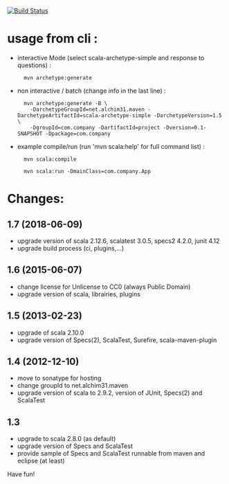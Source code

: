 [![Build Status](https://travis-ci.com/davidB/scala-archetype-simple.svg?branch=master)](https://travis-ci.com/davidB/scala-archetype-simple)

# usage from cli :

* interactive Mode (select scala-archetype-simple and response to questions) :

        mvn archetype:generate

* non interactive / batch (change info in the last line) :

        mvn archetype:generate -B \
          -DarchetypeGroupId=net.alchim31.maven -DarchetypeArtifactId=scala-archetype-simple -DarchetypeVersion=1.5 \
          -DgroupId=com.company -DartifactId=project -Dversion=0.1-SNAPSHOT -Dpackage=com.company

* example compile/run (run 'mvn scala:help' for full command list) :

        mvn scala:compile

        mvn scala:run -DmainClass=com.company.App

# Changes:

## 1.7 (2018-06-09)

* upgrade version of scala 2.12.6, scalatest 3.0.5, specs2 4.2.0, junit 4.12
* upgrade build process (ci, plugins,...)

## 1.6 (2015-06-07)

* change license for Unlicense to CC0 (always Public Domain)
* upgrade version of scala, librairies, plugins

## 1.5 (2013-02-23)

* upgrade of scala 2.10.0
* upgrade version of Specs(2), ScalaTest, Surefire, scala-maven-plugin

## 1.4 (2012-12-10)

* move to sonatype for hosting
* change groupId to net.alchim31.maven
* upgrade version of scala to 2.9.2, version of JUnit, Specs(2) and ScalaTest

## 1.3

* upgrade to scala 2.8.0 (as default)
* upgrade version of Specs and ScalaTest
* provide sample of Specs and ScalaTest runnable from maven and eclipse (at least)

Have fun!
